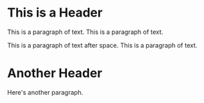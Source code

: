 # This is a Header
This is a paragraph of text.
This is a paragraph of text.

This is a paragraph of text after space.
This is a paragraph of text.

# Another Header
Here's another paragraph.